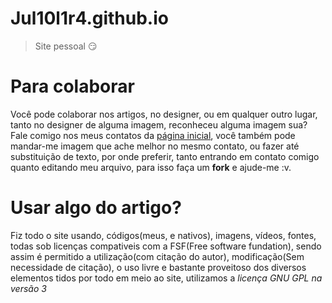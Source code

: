 # Jul10l1r4.github.io
> Site pessoal 😏
# Para colaborar

Você pode colaborar nos artigos, no designer, ou em qualquer outro 
lugar, tanto no designer de alguma imagem, reconheceu alguma imagem sua?
Fale comigo nos meus contatos da [página inicial](https://jul10l1r4.github.io/), você também pode mandar-me imagem que ache melhor
no mesmo contato, ou fazer até substituição de texto, por onde preferir, tanto entrando em contato comigo
quanto editando meu arquivo, para isso faça um **fork** e ajude-me :v.

# Usar algo do artigo?

Fiz todo o site usando, códigos(meus, e nativos), imagens, vídeos, fontes, todas sob licenças compativeis com a FSF(Free software fundation),
sendo assim é permitido a utilização(com citação do autor), modificação(Sem necessidade de citação), o uso livre e bastante proveitoso
dos diversos elementos tidos por todo em meio ao site, utilizamos a *licença GNU GPL na versão 3*
